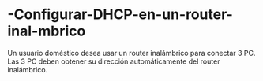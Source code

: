 # -Configurar-DHCP-en-un-router-inal-mbrico
Un usuario doméstico desea usar un router inalámbrico para conectar 3 PC. Las 3 PC deben obtener su dirección automáticamente del router inalámbrico.
